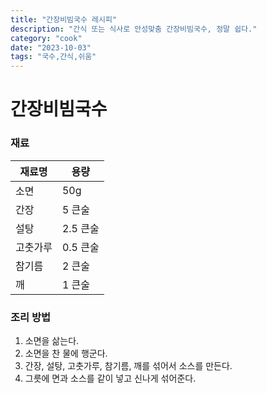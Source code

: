 ```yaml
---
title: "간장비빔국수 레시피"
description: "간식 또는 식사로 안성맞춤 간장비빔국수, 정말 쉽다."
category: "cook"
date: "2023-10-03"
tags: "국수,간식,쉬움"
---
```


# 간장비빔국수


### 재료
|재료명|용량|
|---|---|
|소면|50g|
|간장|5 큰술|
|설탕|2.5 큰술|
|고춧가루|0.5 큰술|
|참기름|2 큰술|
|깨|1 큰술|


### 조리 방법
1. 소면을 삶는다.
2. 소면을 찬 물에 행군다.
3. 간장, 설탕, 고춧가루, 참기름, 깨를 섞어서 소스를 만든다.
4. 그릇에 면과 소스를 같이 넣고 신나게 섞어준다.